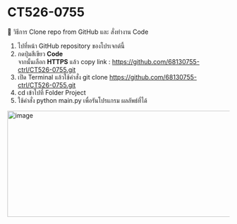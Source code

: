 ﻿# CT526-0755
🚀 วิธีการ Clone repo from GitHub และ สั่งทำงาน Code
1. ไปที่หน้า GitHub repository ของโปรเจกต์นี้ 
2. กดปุ่มสีเขียว **Code**  
   จากนั้นเลือก **HTTPS** แล้ว copy link : https://github.com/68130755-ctrl/CT526-0755.git
3. เปิด Terminal แล้วใช้คำสั่ง git clone https://github.com/68130755-ctrl/CT526-0755.git
4. cd เข้าไปที่ Folder Project 
5. ใช้คำสั่ง python main.py เพื่อรันโปรแกรม
ผลลัพธ์ที่ได้
<img width="681" height="241" alt="image" src="https://github.com/user-attachments/assets/83db09de-1b1a-4a72-98e8-2d0054a5fe44" />


